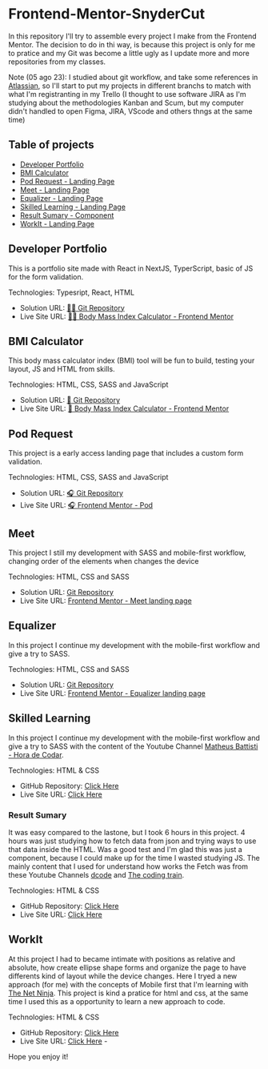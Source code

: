 # Frontend-Mentor-SnyderCut

In this repository I'll try to assemble every project I make from the Frontend Mentor. The decision to do in thi way, is because this project is only for me to pratice and my Git was become a little ugly as I update more and more repositories from my classes.

Note (05 ago 23): I studied about git workflow, and take some references in [Atlassian](https://www.atlassian.com/git/tutorials/comparing-workflows), so I'll start to put my projects in different branchs to match with what I'm registranting in my Trello (I thought to use software JIRA as I'm studying about the methodologies Kanban and Scum, but my computer didn't handled to open Figma, JIRA, VScode and others thngs at the same time)

## Table of projects

- [Developer Portfolio](#developer-portfolio)
- [BMI Calculator](#bmi-calculator)
- [Pod Request - Landing Page](#pod-request)
- [Meet - Landing Page](#meet)
- [Equalizer - Landing Page](#equalizer)
- [Skilled Learning - Landing Page](#skilled-learning)
- [Result Sumary - Component](#result-sumary)
- [WorkIt - Landing Page](#workit)


## Developer Portfolio

This is a portfolio site made with React in NextJS, TyperScript, basic of JS for the form validation.

Technologies: Typesript, React, HTML

- Solution URL: [🧔🏻 Git Repository](https://github.com/xtirian/Frontend-Mentor-SnyderCut/tree/main/sp-developer-portfolio)
- Live Site URL: [🧔🏻 Body Mass Index Calculator - Frontend Mentor](https://xtirian-portifolio.vercel.app/)

## BMI Calculator

This body mass calculator index (BMI) tool will be fun to build, testing your layout, JS and HTML from skills.

Technologies: HTML, CSS, SASS and JavaScript

- Solution URL: [📏 Git Repository](https://github.com/xtirian/Frontend-Mentor-SnyderCut/tree/main/bmi-calculator)
- Live Site URL: [📏 Body Mass Index Calculator - Frontend Mentor](https://bmi-calculator-blond-two.vercel.app/)

## Pod Request

This project is a early access landing page that includes a custom form validation.

Technologies: HTML, CSS, SASS and JavaScript

- Solution URL: [🎧 Git Repository](https://github.com/xtirian/Frontend-Mentor-SnyderCut/tree/main/pod-request-access-landing-page)
- Live Site URL: [🎧 Frontend Mentor - Pod](https://pod-alpha.vercel.app/)


## Meet

This project I still my development with SASS and mobile-first workflow, changing order of the elements when changes the device

Technologies: HTML, CSS and SASS

- Solution URL: [Git Repository](https://github.com/xtirian/Frontend-Mentor-SnyderCut/tree/main/meet-landing-page)
- Live Site URL: [Frontend Mentor - Meet landing page](https://meet-landing-page-hazel.vercel.app/)

## Equalizer

In this project I continue my development with the mobile-first workflow and give a try to SASS.

Technologies: HTML, CSS and SASS

- Solution URL: [Git Repository](https://github.com/xtirian/Frontend-Mentor-SnyderCut/tree/main/equalizer-landing-page)
- Live Site URL: [Frontend Mentor - Equalizer landing page](https://equalizer-lp-xtirian.vercel.app)

## Skilled Learning 

In this project I continue my development with the mobile-first workflow and give a try to SASS with the content of the Youtube Channel [Matheus Battisti - Hora de Codar](https://www.youtube.com/@MatheusBattisti).

Technologies: HTML & CSS

- GitHub Repository: [Click Here](https://github.com/xtirian/Frontend-Mentor-SnyderCut/tree/main/skilled-elearning-landing-page) 
- Live Site URL: [Click Here](https://skilled-elearning-kappa.vercel.app)


### Result Sumary

It was easy compared to the lastone, but I took 6 hours in this project. 4 hours was just studying how to fetch data from json and trying ways to use that data inside the HTML. Was a good test and I'm glad this was just a component, because I could make up for the time I wasted studying JS. The mainly content that I used for understand how works the Fetch was from these Youtube Channels [dcode](https://youtu.be/5VCY9yCZnlc) and [The coding train](https://youtu.be/uxf0--uiX0I).

Technologies: HTML & CSS

- GitHub Repository: [Click Here](https://github.com/xtirian/Frontend-Mentor-SnyderCut/tree/main/results-summary-component-main) 
- Live Site URL: [Click Here](https://sumary-component.vercel.app) 


## WorkIt 

At this project I had to became intimate with positions as relative and absolute, how create ellipse shape forms and organize the page to have differents kind of layout while the device changes. Here I tryed a new approach (for me) with the concepts of Mobile first that I'm learning with [The Net Ninja](https://www.youtube.com/@NetNinja). This project is kind a pratice for html and css, at the same time I used this as a opportunity to learn a new approach to code.

Technologies: HTML & CSS

- GitHub Repository: [Click Here](https://github.com/xtirian/Frontend-Mentor-SnyderCut/tree/main/workit-landing-page) 
- Live Site URL: [Click Here](https://workit-landing-page-indol.vercel.app/) - 

Hope you enjoy it!